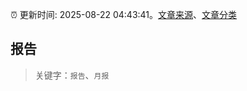 :alarm_clock: 更新时间: 2025-08-22 04:43:41。[文章来源](/README.md)、[文章分类](/TAGS.md)

## 报告


> 关键字：`报告`、`月报`



